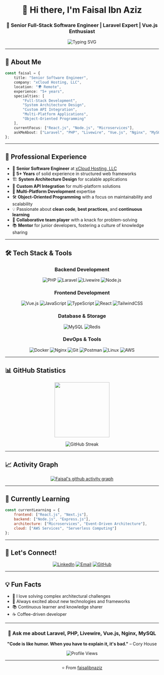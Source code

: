 <div align="center">
  
# 👋 Hi there, I'm Faisal Ibn Aziz

### 🚀 Senior Full-Stack Software Engineer | Laravel Expert | Vue.js Enthusiast

<img src="https://readme-typing-svg.herokuapp.com?font=Fira+Code&pause=1000&color=2196F3&center=true&vCenter=true&width=435&lines=5%2B+Years+of+Experience;Laravel+%26+Vue.js+Expert;System+Architect;" alt="Typing SVG" />

</div>

---

## 🎯 About Me

```typescript
const faisal = {
    title: "Senior Software Engineer",
    company: "xCloud Hosting, LLC",
    location: "🌍 Remote",
    experience: "5+ years",
    specialties: [
        "Full-Stack Development",
        "System Architecture Design", 
        "Custom API Integration",
        "Multi-Platform Applications",
        "Object-Oriented Programming"
    ],
    currentFocus: ["React.js", "Node.js", "Microservices"],
    askMeAbout: ["Laravel", "PHP", "Livewire", "Vue.js", "Nginx", "MySQL"]
};
```
---

## 💼 Professional Experience

- 🏢 **Senior Software Engineer** at [xCloud Hosting, LLC](https://xcloud.host/)
- 🎯 **5+ Years** of solid experience in structured web frameworks
- 🏗️ **System Architecture Design** for scalable applications
- 🔗 **Custom API Integration** for multi-platform solutions
- 📱 **Multi-Platform Development** expertise
- 🛠️ **Object-Oriented Programming** with a focus on maintainability and scalability
- 💡 Passionate about **clean code**, **best practices**, and **continuous learning**
- 🤝 **Collaborative team player** with a knack for problem-solving
- 📚 **Mentor** for junior developers, fostering a culture of knowledge sharing

---

## 🛠️ Tech Stack & Tools

<div align="center">

### Backend Development
![PHP](https://img.shields.io/badge/PHP-777BB4?style=for-the-badge&logo=php&logoColor=white)
![Laravel](https://img.shields.io/badge/Laravel-FF2D20?style=for-the-badge&logo=laravel&logoColor=white)
![Livewire](https://img.shields.io/badge/Livewire-4E5D94?style=for-the-badge&logo=laravel&logoColor=white)
![Node.js](https://img.shields.io/badge/Node.js-43853D?style=for-the-badge&logo=node.js&logoColor=white)

### Frontend Development
![Vue.js](https://img.shields.io/badge/Vue.js-35495E?style=for-the-badge&logo=vue.js&logoColor=4FC08D)
![JavaScript](https://img.shields.io/badge/JavaScript-F7DF1E?style=for-the-badge&logo=javascript&logoColor=black)
![TypeScript](https://img.shields.io/badge/TypeScript-007ACC?style=for-the-badge&logo=typescript&logoColor=white)
![React](https://img.shields.io/badge/React-20232A?style=for-the-badge&logo=react&logoColor=61DAFB)
![TailwindCSS](https://img.shields.io/badge/Tailwind_CSS-38B2AC?style=for-the-badge&logo=tailwind-css&logoColor=white)

### Database & Storage
![MySQL](https://img.shields.io/badge/MySQL-00000F?style=for-the-badge&logo=mysql&logoColor=white)
![Redis](https://img.shields.io/badge/Redis-DC382D?style=for-the-badge&logo=redis&logoColor=white)

### DevOps & Tools
![Docker](https://img.shields.io/badge/Docker-2496ED?style=for-the-badge&logo=docker&logoColor=white)
![Nginx](https://img.shields.io/badge/Nginx-009639?style=for-the-badge&logo=nginx&logoColor=white)
![Git](https://img.shields.io/badge/Git-F05032?style=for-the-badge&logo=git&logoColor=white)
![Postman](https://img.shields.io/badge/Postman-FF6C37?style=for-the-badge&logo=postman&logoColor=white)
![Linux](https://img.shields.io/badge/Linux-FCC624?style=for-the-badge&logo=linux&logoColor=black)
![AWS](https://img.shields.io/badge/Amazon_AWS-232F3E?style=for-the-badge&logo=amazon-aws&logoColor=white)

</div>

---

## 📊 GitHub Statistics

<div align="center">
  
<img height="180em" src="https://github-readme-stats.vercel.app/api/top-langs/?username=faisal4590&layout=compact&langs_count=8&theme=tokyonight"/>

</div>

<div align="center">
  
![GitHub Streak](https://github-readme-streak-stats.herokuapp.com/?user=faisal4590&theme=tokyonight)

</div>

---

## 📈 Activity Graph

<div align="center">
  
[![Faisal's github activity graph](https://github-readme-activity-graph.vercel.app/graph?username=faisal4590&theme=tokyo-night)](https://github.com/faisal4590/github-readme-activity-graph)

</div>

---

## 🌱 Currently Learning

```javascript
const currentLearning = {
    frontend: ["React.js", "Next.js"],
    backend: ["Node.js", "Express.js"],
    architecture: ["Microservices", "Event-Driven Architecture"],
    cloud: ["AWS Services", "Serverless Computing"]
};
```

---

## 🤝 Let's Connect!

<div align="center">

[![LinkedIn](https://img.shields.io/badge/LinkedIn-0077B5?style=for-the-badge&logo=linkedin&logoColor=white)](https://www.linkedin.com/in/faisal45/)
[![Email](https://img.shields.io/badge/Email-D14836?style=for-the-badge&logo=gmail&logoColor=white)](mailto:faisal4590ibnaziz@gmail.com)
[![GitHub](https://img.shields.io/badge/GitHub-100000?style=for-the-badge&logo=github&logoColor=white)](https://github.com/faisal4590)

</div>

---

## 💡 Fun Facts

- 🎯 I love solving complex architectural challenges
- 🚀 Always excited about new technologies and frameworks
- 📚 Continuous learner and knowledge sharer
- ☕ Coffee-driven developer

---

<div align="center">
  
### 💬 Ask me about Laravel, PHP, Livewire, Vue.js, Nginx, MySQL

**"Code is like humor. When you have to explain it, it's bad."** – Cory House

![Profile Views](https://komarev.com/ghpvc/?username=faisal4590&color=brightgreen&style=for-the-badge)

</div>

---

<div align="center">
  
⭐️ From [faisalibnaziz](https://github.com/faisal4590)

</div>
